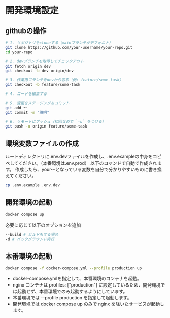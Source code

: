 # 開発環境設定

## githubの操作

``` bash
# 1. リポジトリをcloneする（mainブランチがデフォルト）
git clone https://github.com/your-username/your-repo.git
cd your-repo

# 2. devブランチを取得してチェックアウト
git fetch origin dev
git checkout -b dev origin/dev

# 3. 作業用ブランチをdevから切る（例: feature/some-task）
git checkout -b feature/some-task

# 4. コードを編集する

# 5. 変更をステージング＆コミット
git add ～
git commit -m "説明"

# 6. リモートにプッシュ（初回なので `-u` をつける）
git push -u origin feature/some-task
```

## 環境変数ファイルの作成

ルートディレクトリに.env.devファイルを作成し、.env.exampleの中身をコピペしてください。（本番環境は.env.prod）
以下のコマンドで自動で作成されます。
作成したら、your～となっている変数を自分で分かりやすいものに書き換えてください。

``` bash
cp .env.example .env.dev
```

## 開発環境の起動

``` bash
docker compose up
```

必要に応じて以下のオプションを追加

``` bash
--build # ビルドもする場合
-d # バックグラウンド実行
```

## 本番環境の起動

``` bash
docker compose -f docker-compose.yml --profile production up
```

- docker-compose.ymlを指定して、本番環境のコンテナを起動。
- nginx コンテナは profiles: ["production"] に設定しているため、開発環境では起動せず、本番環境でのみ起動するようにしています。
- 本番環境では --profile production を指定して起動します。
- 開発環境では docker compose up のみで nginx を除いたサービスが起動します。
